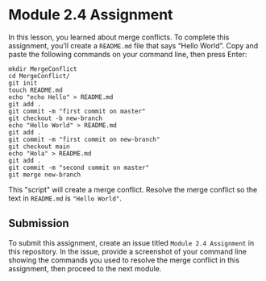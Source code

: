 # Module 2.4 Assignment

In this lesson, you learned about merge conflicts. To complete this assignment, you’ll create a `README.md` file that says “Hello World”. Copy and paste the following commands on your command line, then press Enter:

```
mkdir MergeConflict
cd MergeConflict/
git init
touch README.md
echo "echo Hello" > README.md
git add .
git commit -m "first commit on master"
git checkout -b new-branch
echo "Hello World" > README.md
git add .
git commit -m "first commit on new-branch"
git checkout main
echo "Hola" > README.md
git add .
git commit -m "second commit on master"
git merge new-branch
```

This "script" will create a merge conflict. Resolve the merge conflict so the text in `README.md` is `"Hello World"`.

## Submission
To submit this assignment, create an issue titled `Module 2.4 Assignment` in this repository. In the issue, provide a screenshot of your command line showing the commands you used to resolve the merge conflict in this assignment, then proceed to the next module.
